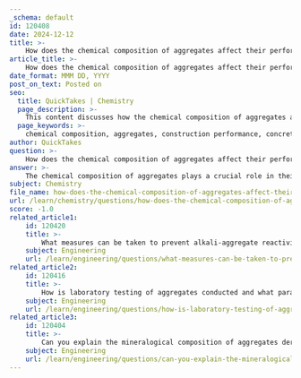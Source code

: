 ```yaml
---
_schema: default
id: 120408
date: 2024-12-12
title: >-
    How does the chemical composition of aggregates affect their performance in construction?
article_title: >-
    How does the chemical composition of aggregates affect their performance in construction?
date_format: MMM DD, YYYY
post_on_text: Posted on
seo:
  title: QuickTakes | Chemistry
  page_description: >-
    This content discusses how the chemical composition of aggregates affects their performance in construction, highlighting impacts on concrete and asphalt, including chemical inertness, mineralogical composition, moisture damage, gradation, and the importance of sustainability and innovation in aggregate selection.
  page_keywords: >-
    chemical composition, aggregates, construction performance, concrete, asphalt, chemical inertness, mineralogical composition, moisture damage, gradation, surface properties, sustainability, innovation, recycling, mechanical properties, durability, alkali-silica reaction, eco-friendly materials
author: QuickTakes
question: >-
    How does the chemical composition of aggregates affect their performance in construction?
answer: >-
    The chemical composition of aggregates plays a crucial role in their performance in construction, particularly in the context of concrete and asphalt. Here are several key points regarding how this composition affects their performance:\n\n1. **Chemical Inertness**: Aggregates should ideally be chemically inert to prevent any reactions that could weaken the concrete or asphalt. If aggregates contain reactive minerals, they may lead to undesirable chemical reactions, such as alkali-silica reaction (ASR), which can cause expansion and cracking in concrete over time.\n\n2. **Mineralogical Composition**: The mineralogical composition of aggregates significantly influences their mechanical properties and durability. For instance, aggregates rich in feldspar may negatively impact the strength against impact, while those with higher mica content can also affect performance negatively. The presence of certain minerals can enhance or diminish the adhesion properties between the aggregate and the cement paste, which is critical for the overall strength of the concrete.\n\n3. **Moisture Damage Susceptibility**: The mineralogical characteristics of aggregates can affect their susceptibility to moisture damage, particularly in asphalt mixtures. Aggregates with certain mineral compositions may form weaker bonds with bitumen, leading to premature failure in wet conditions.\n\n4. **Gradation and Surface Properties**: The chemical composition also influences the gradation and surface energy of aggregates. Well-graded aggregates with appropriate surface characteristics can improve the packing density and reduce voids in concrete, leading to enhanced strength and durability.\n\n5. **Sustainability and Innovation**: Advances in recycling technologies and the development of eco-friendly materials are also influenced by the chemical composition of aggregates. The use of recycled aggregates, which may have different chemical properties compared to natural aggregates, can affect the performance of concrete and asphalt, necessitating careful evaluation of their chemical makeup.\n\nIn summary, the chemical composition of aggregates is fundamental to their performance in construction applications. It affects not only the mechanical properties and durability of concrete and asphalt but also their long-term behavior under various environmental conditions. Understanding these relationships is essential for optimizing aggregate selection and ensuring the longevity and reliability of construction materials.
subject: Chemistry
file_name: how-does-the-chemical-composition-of-aggregates-affect-their-performance-in-construction.md
url: /learn/chemistry/questions/how-does-the-chemical-composition-of-aggregates-affect-their-performance-in-construction
score: -1.0
related_article1:
    id: 120420
    title: >-
        What measures can be taken to prevent alkali-aggregate reactivity in concrete?
    subject: Engineering
    url: /learn/engineering/questions/what-measures-can-be-taken-to-prevent-alkaliaggregate-reactivity-in-concrete
related_article2:
    id: 120416
    title: >-
        How is laboratory testing of aggregates conducted and what parameters are typically assessed?
    subject: Engineering
    url: /learn/engineering/questions/how-is-laboratory-testing-of-aggregates-conducted-and-what-parameters-are-typically-assessed
related_article3:
    id: 120404
    title: >-
        Can you explain the mineralogical composition of aggregates derived from igneous rocks?
    subject: Engineering
    url: /learn/engineering/questions/can-you-explain-the-mineralogical-composition-of-aggregates-derived-from-igneous-rocks
---
```


&nbsp;